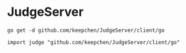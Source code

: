 # JudgeServer

```shell
go get -d github.com/keepchen/JudgeServer/client/go
```

```golang
import judge "github.com/keepchen/JudgeServer/client/go"
```
